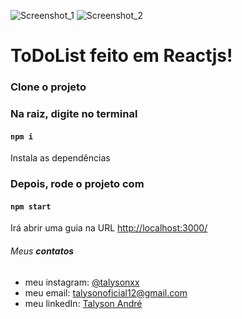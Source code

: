 ![Screenshot_1](https://user-images.githubusercontent.com/79946114/135892993-cd5664c8-f993-489f-9f76-b2f149fad01b.png)
![Screenshot_2](https://user-images.githubusercontent.com/79946114/135892994-4a9da6ba-e13b-4287-abb0-baa0bcfc8e5e.png)
# ToDoList feito em Reactjs!

### Clone o projeto

### Na raiz, digite no terminal

#### `npm i`

Instala as dependências

### Depois, rode o projeto com

#### `npm start`

Irá abrir uma guia na URL [http://localhost:3000/](https://localhost:3000)

###### Meus **contatos**

  * meu instagram: [@talysonxx](https://instagram.com/talysonxx)
  * meu email: talysonoficial12@gmail.com
  * meu linkedIn:  [Talyson André](https://www.linkedin.com/in/talyson-andre-101897170/)

